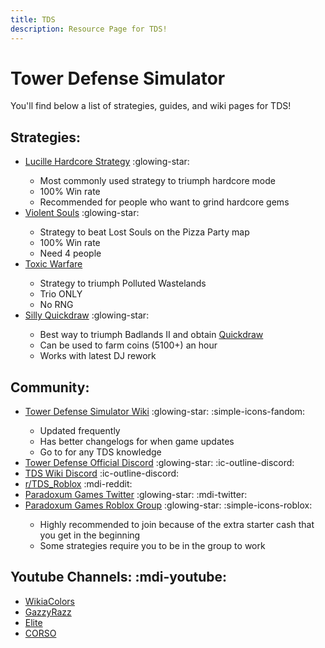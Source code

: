 ```yaml
---
title: TDS
description: Resource Page for TDS!
---
```


# **Tower Defense Simulator**

You'll find below a list of strategies, guides, and wiki pages for TDS!

## Strategies:
- [Lucille Hardcore Strategy](https://docs.google.com/document/d/1NOE7FtL-l8T23LbuK-XHYb3YwFhv_EkL6FnHPrcSih4/edit#heading=h.5j8k7csi2use) :glowing-star: <tooltip><ul><li>Most commonly used strategy to triumph hardcore mode</li><li>100% Win rate</li><li>Recommended for people who want to grind hardcore gems</li></ul></tooltip>
- [Violent Souls](https://docs.google.com/document/d/1JrEKFaLYorokU8F15PSvyfs585PYeOly6HqgLt-m9Ss/edit) :glowing-star: <tooltip><ul><li>Strategy to beat Lost Souls on the Pizza Party map</li><li>100% Win rate</li><li>Need 4 people</li></ul></tooltip>
- [Toxic Warfare](https://docs.google.com/document/d/17NFb41DmAbkWobhsQ9FytWy_X-DGF9yoCNQDGfMSlv8/edit#heading=h.xr59spo9o45t) <tooltip><ul><li>Strategy to triumph Polluted Wastelands</li><li>Trio ONLY</li><li>No RNG</li></ul></tooltip>
- [Silly Quickdraw](https://docs.google.com/document/d/1qHP0G-dXLSp7vtBeNs0-AvtGYSIGuLPpufXVmVxNiqU) :glowing-star: <tooltip><ul><li>Best way to triumph Badlands II and obtain [Quickdraw](https://www.rolimons.com/gamebadge/2128794398)</li><li>Can be used to farm coins (5100+) an hour</li><li>Works with latest DJ rework</li></ul></tooltip>

## Community:
- [Tower Defense Simulator Wiki](https://tds.fandom.com/wiki/Tower_Defense_Simulator_Wiki) :glowing-star: :simple-icons-fandom: <tooltip><ul><li>Updated frequently</li><li>Has better changelogs for when game updates</li><li>Go to for any TDS knowledge</li></ul></tooltip>
- [Tower Defense Official Discord](https://discord.gg/tds) :glowing-star: :ic-outline-discord:
- [TDS Wiki Discord](https://discord.gg/MtcRRjUA7F) :ic-outline-discord:
- [r/TDS_Roblox](https://www.reddit.com/r/TDS_Roblox/) :mdi-reddit:
- [Paradoxum Games Twitter](https://x.com/paradoxum_games) :glowing-star: :mdi-twitter:
- [Paradoxum Games Roblox Group](https://www.roblox.com/groups/4914494/Paradoxum-Games) :glowing-star: :simple-icons-roblox: <tooltip><ul><li>Highly recommended to join because of the extra starter cash that you get in the beginning</li><li>Some strategies require you to be in the group to work</li></ul></tooltip>

## Youtube Channels: :mdi-youtube:
- [WikiaColors](https://www.youtube.com/@WikiaColors)
- [GazzyRazz](https://www.youtube.com/@GazzyRazz)
- [Elite](https://www.youtube.com/@EliteElite)
- [CORSO](https://www.youtube.com/@CORSOBLOX)
